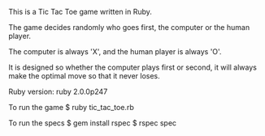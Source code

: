 This is a Tic Tac Toe game written in Ruby.

The game decides randomly who goes first, the computer or the human player.

The computer is always 'X', and the human player is always 'O'.

It is designed so whether the computer plays first or second, it will always
make the optimal move so that it never loses.

Ruby version: ruby 2.0.0p247

To run the game
$ ruby tic_tac_toe.rb

To run the specs
$ gem install rspec
$ rspec spec